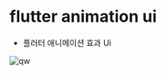 # flutter animation ui


* 플러터 애니메이션 효과 Ui

![qw](https://user-images.githubusercontent.com/43875634/71638595-74441180-2ca7-11ea-9914-18d48b4e02f2.gif)

